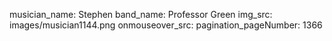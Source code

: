 musician_name: Stephen
band_name: Professor Green
img_src: images/musician1144.png
onmouseover_src: 
pagination_pageNumber: 1366